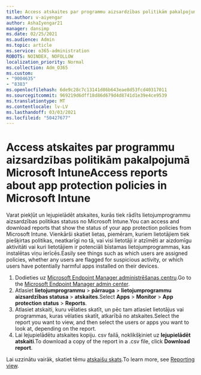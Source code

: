 ```yaml
---
title: Access atskaites par programmu aizsardzības politikām pakalpojumā Microsoft Intune
ms.author: v-aiyengar
author: AshaIyengar21
manager: dansimp
ms.date: 02/25/2021
ms.audience: Admin
ms.topic: article
ms.service: o365-administration
ROBOTS: NOINDEX, NOFOLLOW
localization_priority: Normal
ms.collection: Adm_O365
ms.custom:
- "9004635"
- "8383"
ms.openlocfilehash: 6de9c28c7c13141d86b643eae8d53fcd40317011
ms.sourcegitcommit: 969219d6dff18d86d679d4d8741d1e39e4ce9539
ms.translationtype: MT
ms.contentlocale: lv-LV
ms.lasthandoff: 03/03/2021
ms.locfileid: "50427677"
---
```

# <a name="access-reports-about-app-protection-policies-in-microsoft-intune"></a><span data-ttu-id="e6b5a-102">Access atskaites par programmu aizsardzības politikām pakalpojumā Microsoft Intune</span><span class="sxs-lookup"><span data-stu-id="e6b5a-102">Access reports about app protection policies in Microsoft Intune</span></span>

<span data-ttu-id="e6b5a-103">Varat piekļūt un lejupielādēt atskaites, kurās tiek rādīts lietojumprogrammu aizsardzības politikas statuss no Microsoft Intune.</span><span class="sxs-lookup"><span data-stu-id="e6b5a-103">You can access and download reports that show the status of your app protection policies from Microsoft Intune.</span></span> <span data-ttu-id="e6b5a-104">Vienkārši skatiet lietas, piemēram, kuriem lietotājiem tiek piešķirtas politikas, neatkarīgi no tā, vai visi lietotāji ir atzīmēti ar aizdomīgu aktivitāti vai kuri lietotājiem ir potenciāli bīstamas lietojumprogrammas, kas instalētas viņu ierīcēs.</span><span class="sxs-lookup"><span data-stu-id="e6b5a-104">Easily see things such as which users are assigned policies, whether any users are flagged for suspicious activity, or which users have potentially harmful apps installed on their devices.</span></span>

1. <span data-ttu-id="e6b5a-105">Dodieties uz [Microsoft Endpoint Manager administrēšanas centru](https://go.microsoft.com/fwlink/?linkid=2109431).</span><span class="sxs-lookup"><span data-stu-id="e6b5a-105">Go to the [Microsoft Endpoint Manager admin center](https://go.microsoft.com/fwlink/?linkid=2109431).</span></span>
1. <span data-ttu-id="e6b5a-106">Atlasiet **lietojumprogrammu**  >  **pārrauga**  >  **lietojumprogrammu aizsardzības statusa**  >  **atskaites**.</span><span class="sxs-lookup"><span data-stu-id="e6b5a-106">Select **Apps** > **Monitor** > **App protection status** > **Reports**.</span></span>
1. <span data-ttu-id="e6b5a-107">Atlasiet atskaiti, kuru vēlaties skatīt, un pēc tam atlasiet lietotājus vai programmas, kuras vēlaties skatīt, atkarībā no atskaites.</span><span class="sxs-lookup"><span data-stu-id="e6b5a-107">Select the report you want to view, and then select the users or apps you want to look at, depending on the report.</span></span>
1. <span data-ttu-id="e6b5a-108">Lai lejupielādētu atskaites kopiju. csv failā, noklikšķiniet uz **lejupielādēt atskaiti**.</span><span class="sxs-lookup"><span data-stu-id="e6b5a-108">To download a copy of the report in a .csv file, click **Download report**.</span></span>

<span data-ttu-id="e6b5a-109">Lai uzzinātu vairāk, skatiet tēmu [atskaišu skats](https://go.microsoft.com/fwlink/?linkid=2109431).</span><span class="sxs-lookup"><span data-stu-id="e6b5a-109">To learn more, see [Reporting view](https://go.microsoft.com/fwlink/?linkid=2109431).</span></span>
